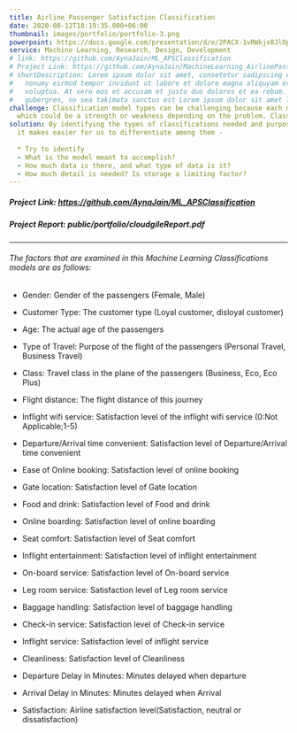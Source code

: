 ```yaml
---
title: Airline Passenger Satisfaction Classification  
date: 2020-08-12T18:19:35.000+06:00
thumbnail: images/portfolio/portfolio-3.png
powerpoint: https://docs.google.com/presentation/d/e/2PACX-1vRWkjx8JlOpuRLKfxoy3VMzbPmNSBSAsdD3tB76dc5kpf3rTxikF_jw5yV8veOGfEvcGsGuugBbfouI/embed?start=false&loop=false&delayms=2000  
service: Machine Learning, Research, Design, Development 
# link: https://github.com/AynaJain/ML_APSClassification
# Project Link: https://github.com/AynaJain/MachineLearning_AirlinePassengerSatisfactionClassification/blob/main/CS412_Final_Project.ipynb
# shortDescription: Lorem ipsum dolor sit amet, consetetur sadipscing elitr, sed diam
#   nonumy eirmod tempor invidunt ut labore et dolore magna aliquyam erat, sed diam
#   voluptua. At vero eos et accusam et justo duo dolores et ea rebum. Stet clita kasd
#   gubergren, no sea takimata sanctus est Lorem ipsum dolor sit amet lorem ipsum dolor.
challenge: Classification model types can be challenging because each model type has its own characteristic, 
  which could be a strength or weakness depending on the problem. Classification models assign items to a discrete group or class based on a specific set of features.Determining the best classification model often presents difficulties given the uniqueness of each dataset and desired outcome. Overfitting occurs when the model is too closely aligned with limited training data that may contain noise or errors. An overfit model is not able to generalize well to data outside the training set, limiting its usefulness in a production system.
solution: By identifying the types of classifications needed and purpose of data, 
  it makes easier for us to differentiate among them - 
  
  * Try to identify 
  - What is the model meant to accomplish?  
  - How much data is there, and what type of data is it?
  - How much detail is needed? Is storage a limiting factor?
---
```

##### Project Link: https://github.com/AynaJain/ML_APSClassification

##### Project Report: public/portfolio/cloudgileReport.pdf
---

###### The factors that are examined in this Machine Learning Classifications models are as follows:

- Gender: Gender of the passengers (Female, Male)

- Customer Type: The customer type (Loyal customer, disloyal customer)

- Age: The actual age of the passengers

- Type of Travel: Purpose of the flight of the passengers (Personal Travel, Business Travel)

- Class: Travel class in the plane of the passengers (Business, Eco, Eco Plus)

- Flight distance: The flight distance of this journey

- Inflight wifi service: Satisfaction level of the inflight wifi service (0:Not Applicable;1-5)

- Departure/Arrival time convenient: Satisfaction level of Departure/Arrival time convenient

- Ease of Online booking: Satisfaction level of online booking

- Gate location: Satisfaction level of Gate location

- Food and drink: Satisfaction level of Food and drink

- Online boarding: Satisfaction level of online boarding

- Seat comfort: Satisfaction level of Seat comfort

- Inflight entertainment: Satisfaction level of inflight entertainment

- On-board service: Satisfaction level of On-board service

- Leg room service: Satisfaction level of Leg room service

- Baggage handling: Satisfaction level of baggage handling

- Check-in service: Satisfaction level of Check-in service

- Inflight service: Satisfaction level of inflight service

- Cleanliness: Satisfaction level of Cleanliness

- Departure Delay in Minutes: Minutes delayed when departure

- Arrival Delay in Minutes: Minutes delayed when Arrival

- Satisfaction: Airline satisfaction level(Satisfaction, neutral or dissatisfaction)
